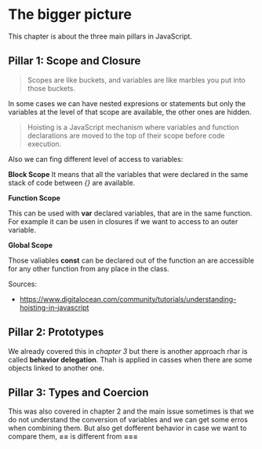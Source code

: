 # The bigger picture

This chapter is about the three main pillars in JavaScript.

## Pillar 1: Scope and Closure

> Scopes are like buckets, and variables are like marbles you put into those buckets.

In some cases we can have nested expresions or statements but only the variables at the level of that scope are available, the other ones are hidden.

> Hoisting is a JavaScript mechanism where variables and function declarations are moved to the top of their scope before code execution.

Also we can fing different level of access to variables:

**Block Scope** 
It means that all the variables that were declared in the same stack of code between *{}* are available. 

**Function Scope**

This can be used with **var** declared variables, that are in the same function. For example it can be usen in closures if we want to access to an outer variable.

**Global Scope**

Those valiables **const** can be declared out of the function an are accessible for any other function from any place in the class.

Sources:

- https://www.digitalocean.com/community/tutorials/understanding-hoisting-in-javascript

## Pillar 2: Prototypes

We already covered this in *chapter 3* but there is another approach rhar is called **behavior delegation**. Thah is applied in casses when there are some objects linked to another one. 

## Pillar 3: Types and Coercion

This was also covered in chapter 2 and the main issue sometimes is that we do not understand the conversion of variables and we can get some erros when combining them. But also get dofferent behavior in case we want to compare them, **==** is different from **===**